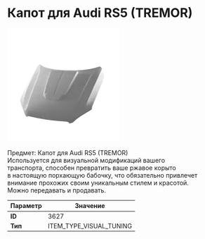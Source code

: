 # Капот для Audi RS5 (TREMOR)

![Item Image](../img/3627.webp?raw=true)

Предмет: Капот для Audi RS5 (TREMOR)<br>Используется для визуальной модификаций вашего<br>транспорта, способен превратить ваше ржавое корыто<br>в настоящую порхающую бабочку, что обязательно привлечет<br>внимание прохожих своим уникальным стилем и красотой.<br>Можно передавать и продавать.


| Параметр | Значение |
|----------|----------|
| **ID** | 3627 |
| **Тип** | ITEM_TYPE_VISUAL_TUNING |

